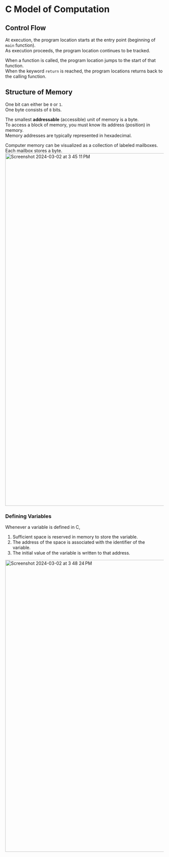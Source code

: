 # C Model of Computation

## Control Flow
At execution, the program location starts at the entry point (beginning of `main` function). <br>
As execution proceeds, the program location continues to be tracked. <br>

When a function is called, the program location jumps to the start of that function. <br>
When the keyword `return` is reached, the program locations returns back to the calling function. <br>

## Structure of Memory
One bit can either be `0` or `1`. <br>
One byte consists of `8` bits.

The smallest **addressable** (accessible) unit of memory is a byte. <br>
To access a block of memory, you must know its address (position) in memory. <br> 
Memory addresses are typically represented in hexadecimal.

Computer memory can be visualized as a collection of labeled mailboxes. <br>
Each mailbox stores a byte. 
<img width="1121" alt="Screenshot 2024-03-02 at 3 45 11 PM" src="https://github.com/liuandy1207/notes/assets/72530429/43d78a24-a1a5-4495-8e8c-d590b0b4557d">

### Defining Variables 
Whenever a variable is defined in C,
1. Sufficient space is reserved in memory to store the variable.
2. The address of the space is associated with the identifier of the variable.
3. The initial value of the variable is written to that address. 
<img width="928" alt="Screenshot 2024-03-02 at 3 48 24 PM" src="https://github.com/liuandy1207/notes/assets/72530429/bcafdd51-2450-41b3-9b7d-24bbcfd466ca">
